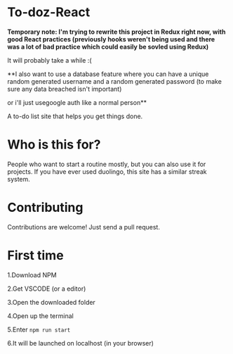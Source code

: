 # To-doz-React
**Temporary note: I'm trying to rewrite this project in Redux right now, with good React practices (previously hooks weren't being used and there was a lot of bad practice which could easily be sovled using Redux)**

It will probably take a while :(

**I also want to use a database feature where you can have a unique random generated username and a random generated password (to make sure any data breached isn't important)

or i'll just usegoogle auth like a normal person**

A to-do list site that helps you get things done.
# Who is this for?
People who want to start a routine mostly, but you can also use it for projects.
If you have ever used duolingo, this site has a similar streak system.
# Contributing
Contributions are welcome! Just send a pull request.
# First time
1.Download NPM

2.Get VSCODE (or a editor)

3.Open the downloaded folder

4.Open up the terminal

5.Enter ``npm run start``

6.It will be launched on localhost (in your browser)
